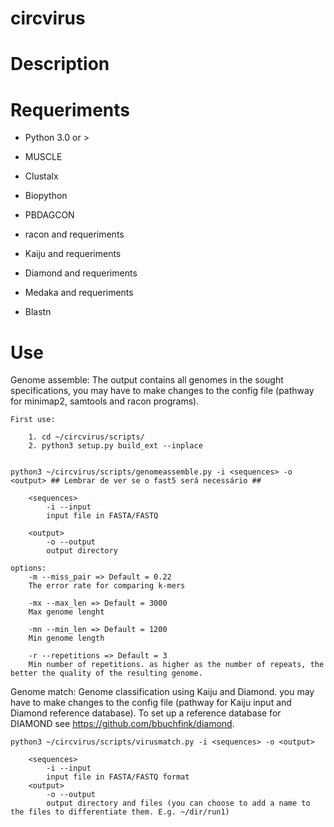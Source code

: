 # circvirus

# Description

# Requeriments

- Python 3.0 or >

- MUSCLE

- Clustalx

- Biopython

- PBDAGCON

- racon and requeriments 

- Kaiju and requeriments 

- Diamond and requeriments 

- Medaka and requeriments

- Blastn


# Use

Genome assemble:
The output contains all genomes in the sought specifications, you may have to make changes to the config file (pathway for minimap2, samtools and racon programs).
 
	First use: 
	
		1. cd ~/circvirus/scripts/
		2. python3 setup.py build_ext --inplace


	python3 ~/circvirus/scripts/genomeassemble.py -i <sequences> -o <output> ## Lembrar de ver se o fast5 será necessário ##
	
		<sequences>
			-i --input
			input file in FASTA/FASTQ 
		
		<output>
			-o --output
			output directory

	options:
		-m --miss_pair => Default = 0.22
		The error rate for comparing k-mers 
		
		-mx --max_len => Default = 3000
		Max genome lenght

		-mn --min_len => Default = 1200
		Min genome length				 

		-r --repetitions => Default = 3
		Min number of repetitions. as higher as the number of repeats, the better the quality of the resulting genome.


Genome match: Genome classification using Kaiju and Diamond. you may have to make changes to the config file (pathway for Kaiju input and Diamond reference database). To set up a reference database for DIAMOND see https://github.com/bbuchfink/diamond.

	python3 ~/circvirus/scripts/virusmatch.py -i <sequences> -o <output>
		
		<sequences>
			-i --input 
			input file in FASTA/FASTQ format
		<output>
			-o --output
			output directory and files (you can choose to add a name to the files to differentiate them. E.g. ~/dir/run1)











